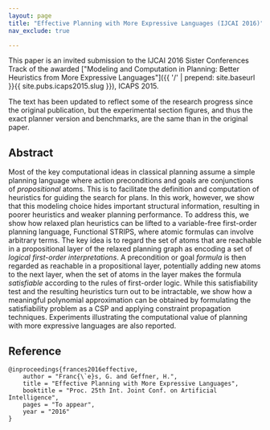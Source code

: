 ```yaml
---
layout: page
title: "Effective Planning with More Expressive Languages (IJCAI 2016)"
nav_exclude: true

---
```


This paper is an invited submission to the IJCAI 2016 Sister Conferences Track of the awarded
["Modeling and Computation in Planning: Better Heuristics from More
Expressive Languages"]({{ '/' | prepend: site.baseurl }}{{ site.pubs.icaps2015.slug }}), ICAPS 2015.

The text has been updated to reflect some of the research progress since the original publication,
but the experimental section figures, and thus the exact planner version and benchmarks,
are the same than in the original paper.


## Abstract

Most of the key computational ideas in classical planning assume a simple planning language where
action preconditions and goals are conjunctions of _propositional_ atoms. This is to facilitate the
definition and computation of heuristics for guiding the
search for plans. In this work, however, we show that this modeling choice hides important
structural information, resulting in poorer heuristics and weaker planning performance. To address this, we
show how relaxed plan heuristics can be lifted to a variable-free first-order planning language,
Functional STRIPS, where atomic formulas can involve arbitrary terms. The key idea is to regard the set
of atoms that are reachable in a propositional layer of the relaxed planning graph as encoding a set of
_logical first-order interpretations_. A precondition or goal _formula_ is then regarded as reachable in a
propositional layer, potentially adding new atoms to the next layer, when the set of atoms in the layer
makes the formula _satisfiable_ according to the rules of first-order logic. While this satisfiability test and
the resulting heuristics turn out to be intractable, we show how a meaningful polynomial approximation
can be obtained by formulating the satisfiability problem as a CSP and applying constraint
propagation techniques.
Experiments illustrating the computational value of planning with more expressive languages are also reported.


## Reference

	@inproceedings{frances2016effective,
		author = "Franc{\`e}s, G. and Geffner, H.",
		title = "Effective Planning with More Expressive Languages",
		booktitle = "Proc. 25th Int. Joint Conf. on Artificial Intelligence",
		pages = "To appear",
		year = "2016"
	}